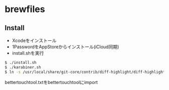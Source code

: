 # brewfiles

## Install

- Xcodeをインストール
- 1PasswordをAppStoreからインストール(iCloud同期)
- install.shを実行

``` bash
$ ./install.sh
$ ./karabiner.sh
$ ln -s /usr/local/share/git-core/contrib/diff-highlight/diff-highlight /usr/local/bin
```

bettertouchtool.txtをbettertouchtoolにimport
